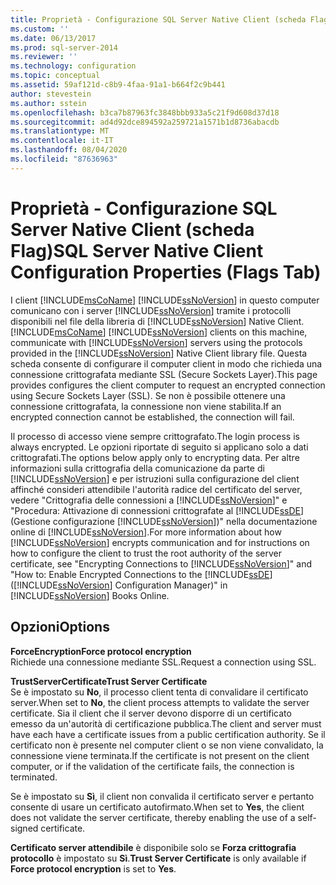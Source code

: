 ```yaml
---
title: Proprietà - Configurazione SQL Server Native Client (scheda Flag) | Microsoft Docs
ms.custom: ''
ms.date: 06/13/2017
ms.prod: sql-server-2014
ms.reviewer: ''
ms.technology: configuration
ms.topic: conceptual
ms.assetid: 59af121d-c8b9-4faa-91a1-b664f2c9b441
author: stevestein
ms.author: sstein
ms.openlocfilehash: b3ca7b87963fc3848bbb933a5c21f9d608d37d18
ms.sourcegitcommit: ad4d92dce894592a259721a1571b1d8736abacdb
ms.translationtype: MT
ms.contentlocale: it-IT
ms.lasthandoff: 08/04/2020
ms.locfileid: "87636963"
---
```

# <a name="sql-server-native-client-configuration-properties-flags-tab"></a><span data-ttu-id="d678c-102">Proprietà - Configurazione SQL Server Native Client (scheda Flag)</span><span class="sxs-lookup"><span data-stu-id="d678c-102">SQL Server Native Client Configuration Properties (Flags Tab)</span></span>
  <span data-ttu-id="d678c-103">I client [!INCLUDE[msCoName](../../includes/msconame-md.md)] [!INCLUDE[ssNoVersion](../../includes/ssnoversion-md.md)] in questo computer comunicano con i server [!INCLUDE[ssNoVersion](../../includes/ssnoversion-md.md)] tramite i protocolli disponibili nel file della libreria di [!INCLUDE[ssNoVersion](../../includes/ssnoversion-md.md)] Native Client.</span><span class="sxs-lookup"><span data-stu-id="d678c-103">[!INCLUDE[msCoName](../../includes/msconame-md.md)] [!INCLUDE[ssNoVersion](../../includes/ssnoversion-md.md)] clients on this machine, communicate with [!INCLUDE[ssNoVersion](../../includes/ssnoversion-md.md)] servers using the protocols provided in the [!INCLUDE[ssNoVersion](../../includes/ssnoversion-md.md)] Native Client library file.</span></span> <span data-ttu-id="d678c-104">Questa scheda consente di configurare il computer client in modo che richieda una connessione crittografata mediante SSL (Secure Sockets Layer).</span><span class="sxs-lookup"><span data-stu-id="d678c-104">This page provides configures the client computer to request an encrypted connection using Secure Sockets Layer (SSL).</span></span> <span data-ttu-id="d678c-105">Se non è possibile ottenere una connessione crittografata, la connessione non viene stabilita.</span><span class="sxs-lookup"><span data-stu-id="d678c-105">If an encrypted connection cannot be established, the connection will fail.</span></span>  
  
 <span data-ttu-id="d678c-106">Il processo di accesso viene sempre crittografato.</span><span class="sxs-lookup"><span data-stu-id="d678c-106">The login process is always encrypted.</span></span> <span data-ttu-id="d678c-107">Le opzioni riportate di seguito si applicano solo a dati crittografati.</span><span class="sxs-lookup"><span data-stu-id="d678c-107">The options below apply only to encrypting data.</span></span> <span data-ttu-id="d678c-108">Per altre informazioni sulla crittografia della comunicazione da parte di [!INCLUDE[ssNoVersion](../../includes/ssnoversion-md.md)] e per istruzioni sulla configurazione del client affinché consideri attendibile l'autorità radice del certificato del server, vedere "Crittografia delle connessioni a [!INCLUDE[ssNoVersion](../../includes/ssnoversion-md.md)]" e "Procedura: Attivazione di connessioni crittografate al [!INCLUDE[ssDE](../../includes/ssde-md.md)] (Gestione configurazione [!INCLUDE[ssNoVersion](../../includes/ssnoversion-md.md)])" nella documentazione online di [!INCLUDE[ssNoVersion](../../includes/ssnoversion-md.md)].</span><span class="sxs-lookup"><span data-stu-id="d678c-108">For more information about how [!INCLUDE[ssNoVersion](../../includes/ssnoversion-md.md)] encrypts communication and for instructions on how to configure the client to trust the root authority of the server certificate, see "Encrypting Connections to [!INCLUDE[ssNoVersion](../../includes/ssnoversion-md.md)]" and "How to: Enable Encrypted Connections to the [!INCLUDE[ssDE](../../includes/ssde-md.md)] ([!INCLUDE[ssNoVersion](../../includes/ssnoversion-md.md)] Configuration Manager)" in [!INCLUDE[ssNoVersion](../../includes/ssnoversion-md.md)] Books Online.</span></span>  
  
## <a name="options"></a><span data-ttu-id="d678c-109">Opzioni</span><span class="sxs-lookup"><span data-stu-id="d678c-109">Options</span></span>  
 <span data-ttu-id="d678c-110">**ForceEncryption**</span><span class="sxs-lookup"><span data-stu-id="d678c-110">**Force protocol encryption**</span></span>  
 <span data-ttu-id="d678c-111">Richiede una connessione mediante SSL.</span><span class="sxs-lookup"><span data-stu-id="d678c-111">Request a connection using SSL.</span></span>  
  
 <span data-ttu-id="d678c-112">**TrustServerCertificate**</span><span class="sxs-lookup"><span data-stu-id="d678c-112">**Trust Server Certificate**</span></span>  
 <span data-ttu-id="d678c-113">Se è impostato su **No**, il processo client tenta di convalidare il certificato server.</span><span class="sxs-lookup"><span data-stu-id="d678c-113">When set to **No**, the client process attempts to validate the server certificate.</span></span> <span data-ttu-id="d678c-114">Sia il client che il server devono disporre di un certificato emesso da un'autorità di certificazione pubblica.</span><span class="sxs-lookup"><span data-stu-id="d678c-114">The client and server must have each have a certificate issues from a public certification authority.</span></span> <span data-ttu-id="d678c-115">Se il certificato non è presente nel computer client o se non viene convalidato, la connessione viene terminata.</span><span class="sxs-lookup"><span data-stu-id="d678c-115">If the certificate is not present on the client computer, or if the validation of the certificate fails, the connection is terminated.</span></span>  
  
 <span data-ttu-id="d678c-116">Se è impostato su **Sì**, il client non convalida il certificato server e pertanto consente di usare un certificato autofirmato.</span><span class="sxs-lookup"><span data-stu-id="d678c-116">When set to **Yes**, the client does not validate the server certificate, thereby enabling the use of a self-signed certificate.</span></span>  
  
 <span data-ttu-id="d678c-117">**Certificato server attendibile** è disponibile solo se **Forza crittografia protocollo** è impostato su **Sì**.</span><span class="sxs-lookup"><span data-stu-id="d678c-117">**Trust Server Certificate** is only available if **Force protocol encryption** is set to **Yes**.</span></span>  
  
  
